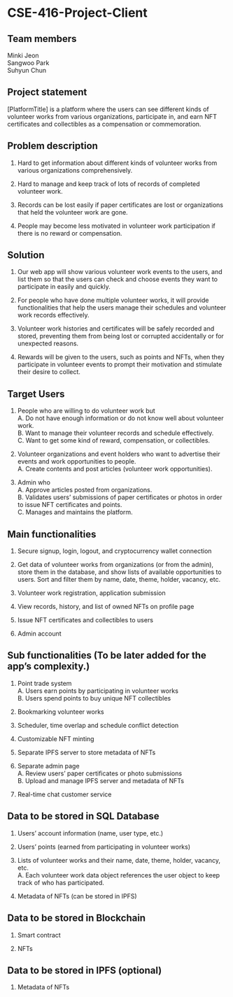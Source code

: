 # CSE-416-Project-Client



## Team members
Minki Jeon  
Sangwoo Park  
Suhyun Chun



## Project statement
[PlatformTitle] is a platform where the users can see different kinds of volunteer works from various organizations, participate in, and earn NFT certificates and collectibles as a compensation or commemoration.



## Problem description

1.  Hard to get information about different kinds of volunteer works from various organizations comprehensively.

2.  Hard to manage and keep track of lots of records of completed volunteer work.

3.	Records can be lost easily if paper certificates are lost or organizations that held the volunteer work are gone.

4.	People may become less motivated in volunteer work participation if there is no reward or compensation.



## Solution

1.  Our web app will show various volunteer work events to the users, and list them so that the users can check and choose events they want to participate in easily and quickly.

2.  For people who have done multiple volunteer works, it will provide functionalities that help the users manage their schedules and volunteer work records effectively.

3.  Volunteer work histories and certificates will be safely recorded and stored, preventing them from being lost or corrupted accidentally or for unexpected reasons.

4.  Rewards will be given to the users, such as points and NFTs, when they participate in volunteer events to prompt their motivation and stimulate their desire to collect.



## Target Users

1.	People who are willing to do volunteer work but  
      A.	Do not have enough information or do not know well about volunteer work.  
      B.	Want to manage their volunteer records and schedule effectively.  
      C.	Want to get some kind of reward, compensation, or collectibles.

2.	Volunteer organizations and event holders who want to advertise their events and work opportunities to people.  
      A.	Create contents and post articles (volunteer work opportunities).

3.	Admin who  
      A.	Approve articles posted from organizations.  
      B.	Validates users’ submissions of paper certificates or photos in order to issue NFT certificates and points.  
      C.	Manages and maintains the platform.



## Main functionalities

1.	Secure signup, login, logout, and cryptocurrency wallet connection

2.	Get data of volunteer works from organizations (or from the admin), store them in the database, and show lists of available opportunities to users. Sort and filter them by name, date, theme, holder, vacancy, etc.

3.	Volunteer work registration, application submission

4.	View records, history, and list of owned NFTs on profile page

5.	Issue NFT certificates and collectibles to users

6.	Admin account



## Sub functionalities (To be later added for the app’s complexity.)

1.	Point trade system  
      A.	Users earn points by participating in volunteer works  
      B.	Users spend points to buy unique NFT collectibles

2.	Bookmarking volunteer works

3.	Scheduler, time overlap and schedule conflict detection

4.	Customizable NFT minting

5.	Separate IPFS server to store metadata of NFTs

6.	Separate admin page  
      A.	Review users’ paper certificates or photo submissions  
      B.	Upload and manage IPFS server and metadata of NFTs

7.	Real-time chat customer service



## Data to be stored in SQL Database

1.	Users’ account information (name, user type, etc.)

2.	Users’ points (earned from participating in volunteer works)

3.	Lists of volunteer works and their name, date, theme, holder, vacancy, etc.  
      A.  Each volunteer work data object references the user object to keep track of who has participated.

4.	Metadata of NFTs (can be stored in IPFS)



## Data to be stored in Blockchain

1.	Smart contract

2.	NFTs



## Data to be stored in IPFS (optional)

1.	Metadata of NFTs


